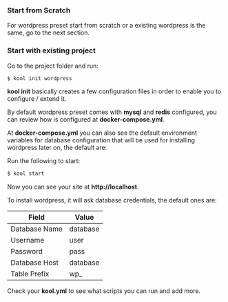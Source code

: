 ### Start from Scratch

For wordpress preset start from scratch or a existing wordpress is the same, go to the next section.

### Start with existing project

Go to the project folder and run:

```bash
$ kool init wordpress
```

**kool init** basically creates a few configuration files in order to enable you to configure / extend it.

By default wordpress preset comes with **mysql** and **redis** configured, you can review how is configured at **docker-compose.yml**.

At **docker-compose.yml** you can also see the default environment variables for database configuration that will be used for installing wordpress later on, the default are:

Run the following to start:

```bash
$ kool start
```

Now you can see your site at **http://localhost**.

To install wordpress, it will ask database credentials, the default ones are:

| Field         | Value    |
|---------------|----------|
| Database Name | database |
| Username      | user     |
| Password      | pass     |
| Database Host | database |
| Table Prefix  | wp_      |

Check your **kool.yml** to see what scripts you can run and add more.
